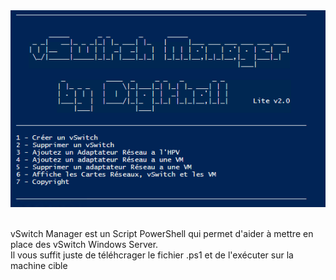 <img title="interface" alt="Alt text" src="FrontPage.png">

<br> vSwitch Manager est un Script PowerShell qui permet d'aider à mettre en place des vSwitch Windows Server.
<br> Il vous suffit juste de téléhcrager le fichier .ps1 et de l'exécuter sur la machine cible

